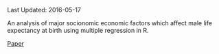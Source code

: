 Last Updated: 2016-05-17

An analysis of major socionomic economic factors which affect male life expectancy at birth using multiple regression in R.

[Paper](https://docs.google.com/viewerng/viewer?url=https://github.com/chapnickc/Life-Expectancy-Analysis/raw/master/p3/chapnickc_project3.pdf&embedded=true)
